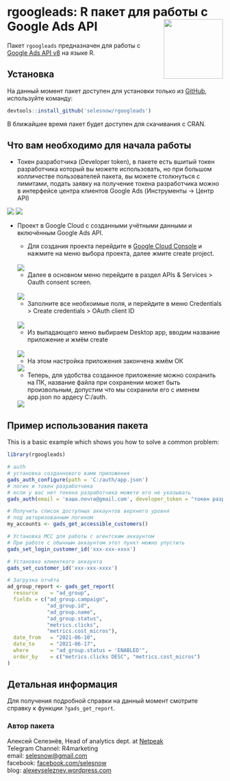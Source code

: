 
# rgoogleads: R пакет для работы с Google Ads API <a href='https:/selesnow.github.io/rgoogleads'><img src='man/figures/rgoogleads.png' align="right" height="138.5" /></a>

<!-- badges: start -->
<!-- badges: end -->

Пакет `rgoogleads` предназначен для работы с [Google Ads API v8](https://developers.google.com/google-ads/api/docs/start) на языке R.

## Установка

На данный момент пакет доступен для установки только из [GitHub](https://github.com), используйте команду:
```r
devtools::install_github('selesnow/rgoogleads')
```

В ближайшее время пакет будет доступен для скачивания с CRAN.

## Что вам необходимо для начала работы

* Токен разработчика (Developer token), в пакете есть вшитый токен разработчика который вы можете использовать, но при большом колличестве пользователей пакета, вы можете столкнуться с лимитами, подать заявку на получение токена разработчика можно в интерфейсе центра клиентов Google Ads (Инструменты -> Центр API)

<img src='man/figures/developtoken1.png' align="centr" />
<img src='man/figures/developtoken2.png' align="centr" />

* Проект в Google Cloud с созданными учётными данными и включённым Google Ads API. 
    <Br>
    
    * Для создания проекта перейдите в [Google Cloud Console](https://console.cloud.google.com/home/) и нажмите на меню выбора проекта, далее жмите create project.
    
    <Br>
    
    <img src='man/figures/createproj.png' align="centre" />
    
    <Br>
    
    * Далее в основном меню перейдите в раздел APIs & Services > Oauth consent screen.
    
    <Br>
    
    <img src='man/figures/createscreen.png' align="centre" />
    
    <Br>
    
    * Заполните все необхоимые поля, и перейдите в меню Credentials > Create credentials > OAuth client ID
    
    <Br>
    
    <img src='man/figures/createapp.png' align="centre" />
    
    <Br>
    
    * Из выпадающего меню выбираем Desktop app, вводим название приложение и жмём create
    
    <Br>
        
    <img src='man/figures/createapp2.png' align="centre" />
    
    * На этом настройка приложения закончена жмём ОК
    
    <img src='man/figures/createapp3.png' align="centre" />
    
    * Теперь, для удобства созданное приложение можно сохранить на ПК, название файла при сохранении может быть произвольным, допустим что мы сохранили его с именем app.json по ардесу C:/auth.
    
    <img src='man/figures/createapp4.png' align="centre" />
    
    
## Пример использования пакета

This is a basic example which shows you how to solve a common problem:

``` r
library(rgoogleads)

# auth
# установка созданнового вами приложения
gads_auth_configure(path = 'C:/auth/app.json')
# логин и токен разработчика
# если у вас нет токена разработчика можете его не указывать
gads_auth(email = 'ваша.почта@gmail.com', developer_token = "токен разработчика")

# Получить список доступных аккаунтов верхнего уровня
# под авторизованным логином
my_accounts <- gads_get_accessible_customers()

# Установка MCC для работы с агентским аккаунтом
# При работе с обычным аккаунтом этот пункт можно упустить
gads_set_login_customer_id('xxx-xxx-xxxx')

# Установка клиенткого аккаунта
gads_set_customer_id('xxx-xxx-xxxx')

# Загрузка отчёта
ad_group_report <- gads_get_report(
  resource    = "ad_group",
  fields = c("ad_group.campaign",
             "ad_group.id",
             "ad_group.name",
             "ad_group.status",
             "metrics.clicks",
             "metrics.cost_micros"),
  date_from   = "2021-06-10",
  date_to     = "2021-06-17",
  where       = "ad_group.status = 'ENABLED'",
  order_by    = c("metrics.clicks DESC", "metrics.cost_micros")
)
```

## Детальная информация
Для получения подробной справки на данный момент смотрите справку к функции `?gads_get_report`.

### Автор пакета
Алексей Селезнёв, Head of analytics dept. at [Netpeak](https://netpeak.net)
<Br>Telegram Channel: R4marketing
<Br>email: selesnow@gmail.com
<Br>facebook: [facebook.com/selesnow](https://www.facebook.com/selesnow)
<Br>blog: [alexeyseleznev.wordpress.com](https://alexeyseleznev.wordpress.com/)
